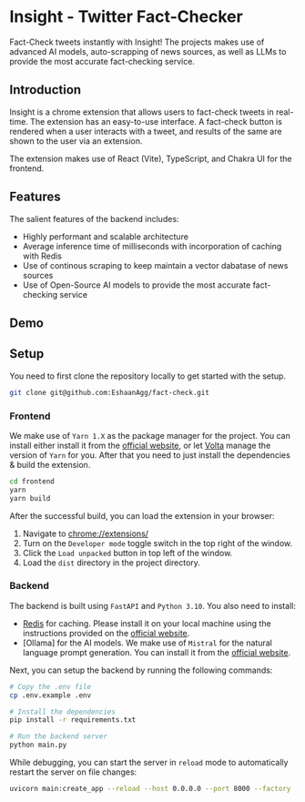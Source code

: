 # Insight - Twitter Fact-Checker

Fact-Check tweets instantly with Insight! The projects makes use of advanced AI models, auto-scrapping of news sources, as well as LLMs to provide the most accurate fact-checking service.

## Introduction

Insight is a chrome extension that allows users to fact-check tweets in real-time. The extension has an easy-to-use interface. A fact-check button is rendered when a user interacts with a tweet, and results of the same are shown to the user via an extension.

The extension makes use of React (Vite), TypeScript, and Chakra UI for the frontend.

## Features

The salient features of the backend includes:

- Highly performant and scalable architecture
- Average inference time of milliseconds with incorporation of caching with Redis
- Use of continous scraping to keep maintain a vector dabatase of news sources
- Use of Open-Source AI models to provide the most accurate fact-checking service

## Demo

## Setup

You need to first clone the repository locally to get started with the setup.

```sh
git clone git@github.com:EshaanAgg/fact-check.git
```

### Frontend

We make use of `Yarn 1.X` as the package manager for the project. You can install either install it from the [official website](https://yarnpkg.com/getting-started/install), or let [Volta](https://volta.sh/) manage the version of `Yarn` for you. After that you need to just install the dependencies & build the extension.

```sh
cd frontend
yarn
yarn build
```

After the successful build, you can load the extension in your browser:

1. Navigate to [chrome://extensions/](chrome://extensions/)
2. Turn on the `Developer mode` toggle switch in the top right of the window.
3. Click the `Load unpacked` button in top left of the window.
4. Load the `dist` directory in the project directory.

### Backend

The backend is built using `FastAPI` and `Python 3.10`. You also need to install:

- [Redis](https://redis.io/download) for caching. Please install it on your local machine using the instructions provided on the [official website](https://redis.io/download).
- [Ollama] for the AI models. We make use of `Mistral` for the natural language prompt generation. You can install it from the [official website](https://ollama.ai/).

Next, you can setup the backend by running the following commands:

```sh
# Copy the .env file
cp .env.example .env

# Install the dependencies
pip install -r requirements.txt

# Run the backend server
python main.py
```

While debugging, you can start the server in `reload` mode to automatically restart the server on file changes:

```sh
uvicorn main:create_app --reload --host 0.0.0.0 --port 8000 --factory
```
